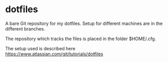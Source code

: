 # dotfiles

A bare Git repository for my dotfiles. Setup for different machines are in the different branches.

The repository which tracks the files is placed in the folder $HOME/.cfg.

The setup used is described here https://www.atlassian.com/git/tutorials/dotfiles
